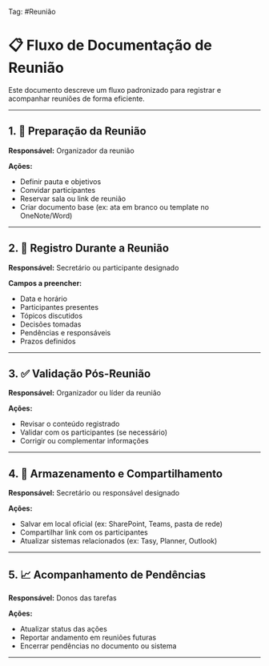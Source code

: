 Tag: #Reunião
# 📋 Fluxo de Documentação de Reunião

Este documento descreve um fluxo padronizado para registrar e acompanhar reuniões de forma eficiente.

---

## 1. 📌 Preparação da Reunião
**Responsável:** Organizador da reunião

**Ações:**
- Definir pauta e objetivos
- Convidar participantes
- Reservar sala ou link de reunião
- Criar documento base (ex: ata em branco ou template no OneNote/Word)

---

## 2. 📝 Registro Durante a Reunião
**Responsável:** Secretário ou participante designado

**Campos a preencher:**
- Data e horário
- Participantes presentes
- Tópicos discutidos
- Decisões tomadas
- Pendências e responsáveis
- Prazos definidos

---

## 3. ✅ Validação Pós-Reunião
**Responsável:** Organizador ou líder da reunião

**Ações:**
- Revisar o conteúdo registrado
- Validar com os participantes (se necessário)
- Corrigir ou complementar informações

---

## 4. 📂 Armazenamento e Compartilhamento
**Responsável:** Secretário ou responsável designado

**Ações:**
- Salvar em local oficial (ex: SharePoint, Teams, pasta de rede)
- Compartilhar link com os participantes
- Atualizar sistemas relacionados (ex: Tasy, Planner, Outlook)

---

## 5. 📈 Acompanhamento de Pendências
**Responsável:** Donos das tarefas

**Ações:**
- Atualizar status das ações
- Reportar andamento em reuniões futuras
- Encerrar pendências no documento ou sistema

---
